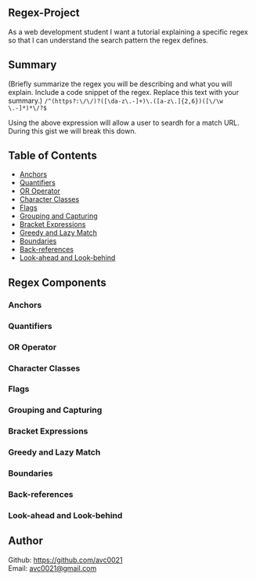 ## Regex-Project 

As a web development student I want a tutorial explaining a specific regex so that I can understand the search pattern the regex defines.

## Summary
(Briefly summarize the regex you will be describing and what you will explain. Include a code snippet of the regex. Replace this text with your summary.) `/^(https?:\/\/)?([\da-z\.-]+)\.([a-z\.]{2,6})([\/\w \.-]*)*\/?$`

Using the above expression will allow a user to seardh for a match URL. During this gist we will break this down.

## Table of Contents

- [Anchors](#anchors)
- [Quantifiers](#quantifiers)
- [OR Operator](#or-operator)
- [Character Classes](#character-classes)
- [Flags](#flags)
- [Grouping and Capturing](#grouping-and-capturing)
- [Bracket Expressions](#bracket-expressions)
- [Greedy and Lazy Match](#greedy-and-lazy-match)
- [Boundaries](#boundaries)
- [Back-references](#back-references)
- [Look-ahead and Look-behind](#look-ahead-and-look-behind)

## Regex Components

### Anchors

### Quantifiers

### OR Operator

### Character Classes

### Flags

### Grouping and Capturing

### Bracket Expressions

### Greedy and Lazy Match

### Boundaries

### Back-references

### Look-ahead and Look-behind

## Author

Github: https://github.com/avc0021</br>
Email: avc0021@gmail.com

 
